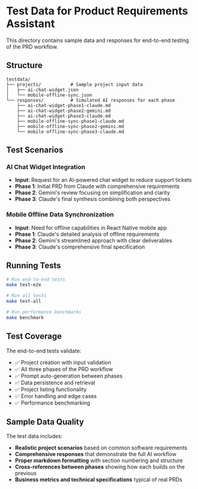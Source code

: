 # Test Data for Product Requirements Assistant

This directory contains sample data and responses for end-to-end testing of the PRD workflow.

## Structure

```
testdata/
├── projects/           # Sample project input data
│   ├── ai-chat-widget.json
│   └── mobile-offline-sync.json
└── responses/          # Simulated AI responses for each phase
    ├── ai-chat-widget-phase1-claude.md
    ├── ai-chat-widget-phase2-gemini.md
    ├── ai-chat-widget-phase3-claude.md
    ├── mobile-offline-sync-phase1-claude.md
    ├── mobile-offline-sync-phase2-gemini.md
    └── mobile-offline-sync-phase3-claude.md
```

## Test Scenarios

### AI Chat Widget Integration
- **Input**: Request for an AI-powered chat widget to reduce support tickets
- **Phase 1**: Initial PRD from Claude with comprehensive requirements
- **Phase 2**: Gemini's review focusing on simplification and clarity
- **Phase 3**: Claude's final synthesis combining both perspectives

### Mobile Offline Data Synchronization
- **Input**: Need for offline capabilities in React Native mobile app
- **Phase 1**: Claude's detailed analysis of offline requirements
- **Phase 2**: Gemini's streamlined approach with clear deliverables
- **Phase 3**: Claude's comprehensive final specification

## Running Tests

```bash
# Run end-to-end tests
make test-e2e

# Run all tests
make test-all

# Run performance benchmarks
make benchmark
```

## Test Coverage

The end-to-end tests validate:
- ✅ Project creation with input validation
- ✅ All three phases of the PRD workflow
- ✅ Prompt auto-generation between phases
- ✅ Data persistence and retrieval
- ✅ Project listing functionality
- ✅ Error handling and edge cases
- ✅ Performance benchmarking

## Sample Data Quality

The test data includes:
- **Realistic project scenarios** based on common software requirements
- **Comprehensive responses** that demonstrate the full AI workflow
- **Proper markdown formatting** with section numbering and structure
- **Cross-references between phases** showing how each builds on the previous
- **Business metrics and technical specifications** typical of real PRDs